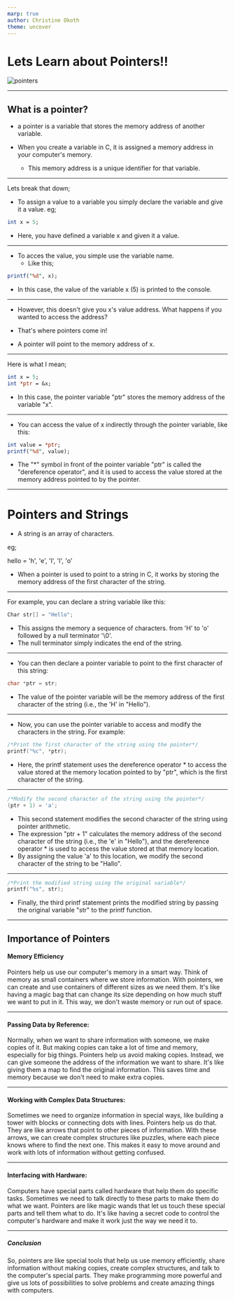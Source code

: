 ```yaml
---
marp: true
author: Christine Okoth
theme: uncover
---
```


# Lets Learn about Pointers!!

![pointers](https://1.bp.blogspot.com/-FaClhEEH0HU/XwW1a9OoyGI/AAAAAAAAAY0/b8rxxCvTzeIqGJ5RDWjlo-1c38z0nnasgCK4BGAsYHg/w1600/pointers.jpg)

---

## What is a pointer?

- a pointer is a variable that stores the memory address of another variable.

- When you create a variable in C, it is assigned a memory address in your computer's memory.
  - This memory address is a unique identifier for that variable.

---

Lets break that down;

- To assign a value to a variable you simply declare the variable and give it a value. eg;

```perl
int x = 5;
```

- Here, you have defined a variable x and given it a value.

---

- To acces the value, you simple use the variable name.
  - Like this;

```perl
printf("%d", x);
```

- In this case, the value of the variable x (5) is printed to the console.

---

- However, this doesn't give you x's value address. What happens if you wanted to access the address?

- That's where pointers come in!
- A pointer will point to the memory address of x.

---

Here is what I mean;

```perl
int x = 5;
int *ptr = &x;
```

- In this case, the pointer variable "ptr" stores the memory address of the variable "x".

---

- You can access the value of x indirectly through the pointer variable, like this:

```perl
int value = *ptr;
printf("%d", value);
```

- The "\*" symbol in front of the pointer variable "ptr" is called the "dereference operator", and it is used to access the value stored at the memory address pointed to by the pointer.

---

# Pointers and Strings

- A string is an array of characters.

eg;

hello = 'h', 'e', 'l', 'l', 'o'

- When a pointer is used to point to a string in C, it works by storing the memory address of the first character of the string.

---

For example, you can declare a string variable like this:

```C
Char str[] = "Hello";
```

- This assigns the memory a sequence of characters. from 'H' to 'o' followed by a null terminator '\0'.
- The null terminator simply indicates the end of the string.

---

- You can then declare a pointer variable to point to the first character of this string:

```C
char *ptr = str;
```

- The value of the pointer variable will be the memory address of the first character of the string (i.e., the 'H' in "Hello").

---

- Now, you can use the pointer variable to access and modify the characters in the string. For example:

```C
/*Print the first character of the string using the pointer*/
printf("%c", *ptr);
```

- Here, the printf statement uses the dereference operator \* to access the value stored at the memory location pointed to by "ptr", which is the first character of the string.

---

```C
/*Modify the second character of the string using the pointer*/
(ptr + 1) = 'a';
```

- This second statement modifies the second character of the string using pointer arithmetic.
- The expression "ptr + 1" calculates the memory address of the second character of the string (i.e., the 'e' in "Hello"), and the dereference operator \* is used to access the value stored at that memory location.
- By assigning the value 'a' to this location, we modify the second character of the string to be "Hallo".

---

```C
/*Print the modified string using the original variable*/
printf("%s", str);
```

- Finally, the third printf statement prints the modified string by passing the original variable "str" to the printf function.

---

## Importance of Pointers

#### Memory Efficiency

Pointers help us use our computer's memory in a smart way. Think of memory as small containers where we store information. With pointers, we can create and use containers of different sizes as we need them. It's like having a magic bag that can change its size depending on how much stuff we want to put in it. This way, we don't waste memory or run out of space.

---

#### Passing Data by Reference:

Normally, when we want to share information with someone, we make copies of it. But making copies can take a lot of time and memory, especially for big things. Pointers help us avoid making copies. Instead, we can give someone the address of the information we want to share. It's like giving them a map to find the original information. This saves time and memory because we don't need to make extra copies.

---

#### Working with Complex Data Structures:

Sometimes we need to organize information in special ways, like building a tower with blocks or connecting dots with lines. Pointers help us do that. They are like arrows that point to other pieces of information. With these arrows, we can create complex structures like puzzles, where each piece knows where to find the next one. This makes it easy to move around and work with lots of information without getting confused.

---

#### Interfacing with Hardware:

Computers have special parts called hardware that help them do specific tasks. Sometimes we need to talk directly to these parts to make them do what we want. Pointers are like magic wands that let us touch these special parts and tell them what to do. It's like having a secret code to control the computer's hardware and make it work just the way we need it to.

---

##### Conclusion

So, pointers are like special tools that help us use memory efficiently, share information without making copies, create complex structures, and talk to the computer's special parts. They make programming more powerful and give us lots of possibilities to solve problems and create amazing things with computers.
